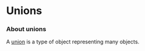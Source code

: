 # Unions

### About unions

A [union](https://graphql.github.io/graphql-spec/June2018/#sec-Unions) is a type of object representing many objects.
